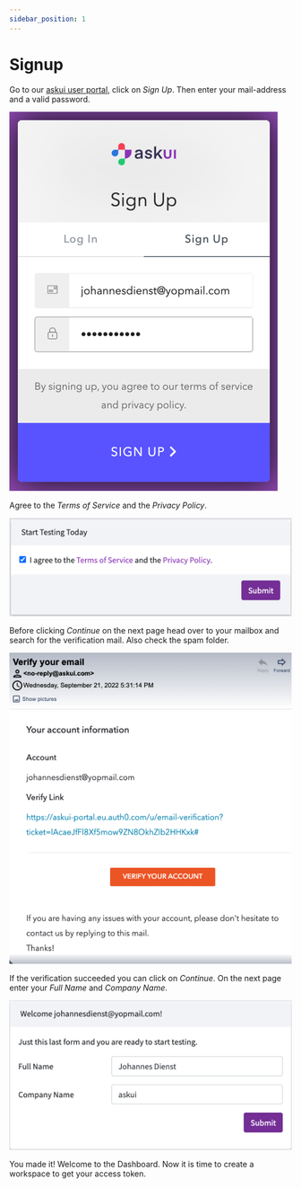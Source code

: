 ```yaml
---
sidebar_position: 1
---
```


# Signup
Go to our [askui user portal](https://app.askui.com/), click on _Sign Up_. Then enter your mail-address and a valid password.

![Overlap](./signup.png)

Agree to the _Terms of Service_ and the _Privacy Policy_.

![Overlap](./agreement_ToS_PP.png)

Before clicking _Continue_ on the next page head over to your mailbox and search for the verification mail. Also check the spam folder.

![Overlap](./verification_mail.png)

If the verification succeeded you can click on _Continue_. On the next page enter your _Full Name_ and _Company Name_.

![Overlap](./welcome_fullname_company.png)

You made it! Welcome to the Dashboard. Now it is time to create a workspace to get your access token.